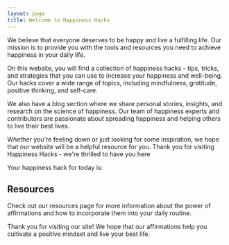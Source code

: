 ```yaml
---
layout: page
title: Welcome to Happiness Hacks
---
```


We believe that everyone deserves to be happy and live a fulfilling life. Our mission is to provide you with the tools and resources you need to achieve happiness in your daily life.

On this website, you will find a collection of happiness hacks - tips, tricks, and strategies that you can use to increase your happiness and well-being. Our hacks cover a wide range of topics, including mindfulness, gratitude, positive thinking, and self-care.

We also have a blog section where we share personal stories, insights, and research on the science of happiness. Our team of happiness experts and contributors are passionate about spreading happiness and helping others to live their best lives.

Whether you're feeling down or just looking for some inspiration, we hope that our website will be a helpful resource for you. Thank you for visiting Happiness Hacks - we're thrilled to have you here

<p>Your happiness hack for today is: <i><span id="affirmation"></span></i></p>

## Resources

Check out our resources page for more information about the power of affirmations and how to incorporate them into your daily routine.

Thank you for visiting our site! We hope that our affirmations help you cultivate a positive mindset and live your best life.

<script>
const affirmations = {{ site.data.affirmations | jsonify }};
const randomIndex = Math.floor(Math.random() * affirmations.length);
document.getElementById("affirmation").innerHTML = affirmations[randomIndex];
</script>
